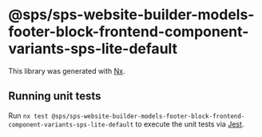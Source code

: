 # @sps/sps-website-builder-models-footer-block-frontend-component-variants-sps-lite-default

This library was generated with [Nx](https://nx.dev).

## Running unit tests

Run `nx test @sps/sps-website-builder-models-footer-block-frontend-component-variants-sps-lite-default` to execute the unit tests via [Jest](https://jestjs.io).
